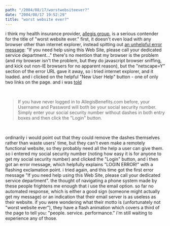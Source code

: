 ```yaml
---
path: "/2004/08/17/worstwebsiteever?" 
date: "2004/08/17 19:52:29" 
title: "worst website ever?" 
---
```

<p>i think my health insurance provider, <a href="http://www.allegisbenefits.com/">allegis group</a>, is a serious contender for the title of "worst website ever." first, it doesn't even load with any browser other than internet explorer, instead spitting out <a href="https://www.ktbsonline.com/error.asp?netscape=Y&amp;ac">an unhelpful error message</a>: "If you need help using this Web Site, please call your dedicated service department..." there's no mention that my browser is the problem (and my browser isn't the problem, but they do javascript browser sniffing, and kick out non-IE browsers for no apparent reason), but the "netscape=Y" section of the error URL gave it away, so i tried internet explorer, and it loaded. and i clicked on the helpful "New User Help" button - one of only two links on the page. and i was <a href="https://www.ktbsonline.com/allegis/new_user_help.asp">told</a></p><br><blockquote>If you have never logged in to AllegisBenefits.com before, your Username and Password will both be your social security number. Simply enter your social security number without dashes in both entry boxes and then click the "Login" button.</blockquote><br><p>ordinarily i would point out that they could remove the dashes themselves rather than waste users' time, but they can't even make a remotely functional website, so they probably need all the help a user can give them. so i entered my social security number (noting how easy it is for anyone to get my social security number) and clicked the "Login" button, and i then got an error message, which helpfully explains "LOGIN ERROR!" with a flashing exclamation point. i tried again, and this time got the first error message "If you need help using this Web Site, please call your dedicated service department". the thought of navigating a phone system made by these people frightens me enough that i use the email option. so far no automated response, which is either a good sign (someone might actually get my message) or an indication that their email server is as useless as their website. if you were wondering what their motto is (unfortunately not "worst website ever"), they have a flash animation which covers a third of the page to tell you: "people. service. performance." i'm still waiting to experience any of those.</p>